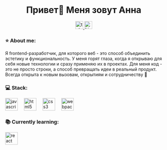 <br clear="both">
<h1 align="center">Привет🤝 Меня зовут Анна</h1>
<div align="center">
  <a href="https://t.me/aalipova" target="_blank">
    <img src="https://img.shields.io/static/v1?message=Telegram&logo=telegram&label=&color=2CA5E0&logoColor=white&labelColor=&style=for-the-badge" height="25" alt="telegram logo"  />
  </a>
   <a href="https://ru.linkedin.com/in/annaalipova">
      <img src="https://img.shields.io/badge/LinkedIn-blue?style=for-the-badge&logo=linkedin&logoColor=white" height="25" alt="LinkedIn Badge"/>
    </a>
</div>

<h3 align="left">⭐ About me:</h3>

<p align="left">Я frontend-разработчик, для которого веб - это способ объединить эстетику и функциональность. У меня горят глаза, когда я открываю для себя новые технологии и сразу применяю их в проектах. Для меня код - это не просто строки, а способ превращать идеи в реальный продукт. Всегда открыта к новым вызовам, открытиям и сотрудничеству 🚀</p>

<h3 align="left">💻 Stack:</h3>
<div align="left">
  <img src="https://cdn.jsdelivr.net/gh/devicons/devicon/icons/javascript/javascript-original.svg" height="40" alt="javascript logo"  />
  <img width="12" />
  <img src="https://cdn.jsdelivr.net/gh/devicons/devicon/icons/html5/html5-original.svg" height="40" alt="html5 logo"  />
  <img width="12" />
  <img src="https://cdn.jsdelivr.net/gh/devicons/devicon/icons/css3/css3-original.svg" height="40" alt="css3 logo"  />
  <img width="12" />
  <img src="https://cdn.simpleicons.org/webpack/8DD6F9" height="40" alt="webpack logo"  />
  <img width="12" />
</div>

<h3 align="left">📚 Currently learning:</h3>

<div align="left">
<img src="https://cdn.jsdelivr.net/gh/devicons/devicon/icons/react/react-original.svg" height="40" alt="react logo"  />
</div>
